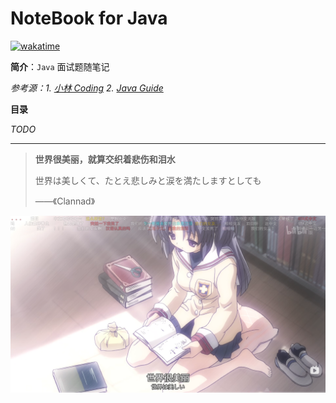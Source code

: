 # NoteBook for Java

[![wakatime](https://wakatime.com/badge/user/5b960c5b-a7d7-4a2d-bb6b-fdcef6171837/project/6e7bb63a-a535-4cba-bc47-d46f1adba4b1.svg)](https://wakatime.com/badge/user/5b960c5b-a7d7-4a2d-bb6b-fdcef6171837/project/6e7bb63a-a535-4cba-bc47-d46f1adba4b1)

**简介**：`Java` 面试题随笔记

_参考源：1. [小林 Coding](https://xiaolincoding.com/) 2. [Java Guide](https://javaguide.cn/)_

**目录**

_TODO_

---

> **世界很美丽，就算交织着悲伤和泪水**
>
> 世界は美しくて、たとえ悲しみと涙を満たしますとしても
>
> ——《Clannad》

![Clannad](https://raw.githubusercontent.com/2311719626/NoteBook/main/img/image.png)
